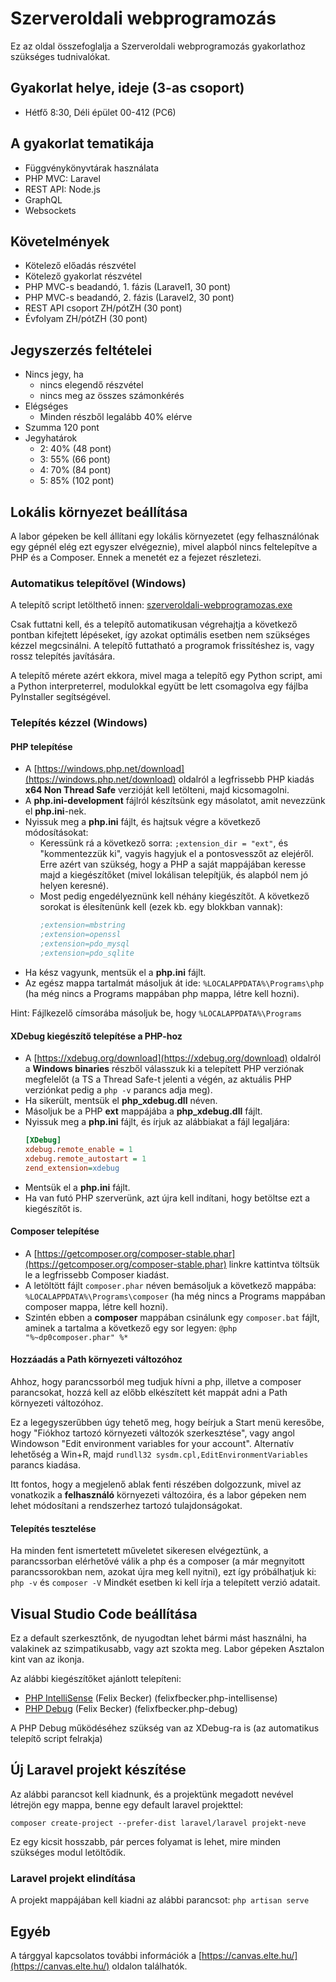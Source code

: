 
# Szerveroldali webprogramozás

Ez az oldal összefoglalja a Szerveroldali webprogramozás gyakorlathoz szükséges tudnivalókat.

## Gyakorlat helye, ideje (3-as csoport)
- Hétfő 8:30, Déli épület 00-412 (PC6)

## A gyakorlat tematikája

- Függvénykönyvtárak használata
- PHP MVC: Laravel
- REST API: Node.js
- GraphQL
- Websockets

## Követelmények
- Kötelező előadás részvétel
- Kötelező gyakorlat részvétel
- PHP MVC-s beadandó, 1. fázis (Laravel1, 30 pont)
- PHP MVC-s beadandó, 2. fázis (Laravel2, 30 pont)
- REST API csoport ZH/pótZH (30 pont)
- Évfolyam ZH/pótZH (30 pont)

## Jegyszerzés feltételei
- Nincs jegy, ha
  - nincs elegendő részvétel
  - nincs meg az összes számonkérés
- Elégséges
  - Minden részből legalább 40% elérve
- Szumma 120 pont
- Jegyhatárok
  - 2: 40% (48 pont)
  - 3: 55% (66 pont)
  - 4: 70% (84 pont)
  - 5: 85% (102 pont)

## Lokális környezet beállítása

A labor gépeken be kell állítani egy lokális környezetet (egy felhasználónak egy gépnél elég ezt egyszer elvégeznie), mivel alapból nincs feltelepítve a PHP és a Composer. Ennek a menetét ez a fejezet részletezi.

### Automatikus telepítővel (Windows)

A telepítő script letölthető innen: [szerveroldali-webprogramozas.exe](https://github.com/totadavid95/elte/blob/master/SzerveroldaliWebprogramozas/Installer/szerveroldali-webprogramozas.exe?raw=true)

Csak futtatni kell, és a telepítő automatikusan végrehajtja a következő pontban kifejtett lépéseket, így azokat optimális esetben nem szükséges kézzel megcsinálni. A telepítő futtatható a programok frissítéshez is, vagy rossz telepítés javítására.

A telepítő mérete azért ekkora, mivel maga a telepítő egy Python script, ami a Python interpreterrel, modulokkal együtt be lett csomagolva egy fájlba PyInstaller segítségével.

### Telepítés kézzel (Windows)

#### PHP telepítése
- A [https://windows.php.net/download](https://windows.php.net/download) oldalról a legfrissebb PHP kiadás __x64 Non Thread Safe__ verzióját kell letölteni, majd kicsomagolni.
- A __php.ini-development__ fájlról készítsünk egy másolatot, amit nevezzünk el __php.ini__-nek.
- Nyissuk meg a __php.ini__ fájlt, és hajtsuk végre a következő módosításokat:
  - Keressünk rá a következő sorra:  `;extension_dir = "ext"`, és "kommentezzük ki", vagyis hagyjuk el a pontosvesszőt az elejéről. Erre azért van szükség, hogy a PHP a saját mappájában keresse majd a kiegészítőket (mivel lokálisan telepítjük, és alapból nem jó helyen keresné).
  - Most pedig engedélyeznünk kell néhány kiegészítőt. A következő sorokat is élesítenünk kell (ezek kb. egy blokkban vannak):
     ```ini
    ;extension=mbstring
    ;extension=openssl
    ;extension=pdo_mysql
    ;extension=pdo_sqlite
    ```
- Ha kész vagyunk, mentsük el a __php.ini__ fájlt.
- Az egész mappa tartalmát másoljuk át ide: 
  `%LOCALAPPDATA%\Programs\php` (ha még nincs a Programs mappában php mappa, létre kell hozni).

Hint: Fájlkezelő címsorába másoljuk be, hogy `%LOCALAPPDATA%\Programs`

#### XDebug kiegészítő telepítése a PHP-hoz
- A [https://xdebug.org/download](https://xdebug.org/download) oldalról a __Windows binaries__ részből válasszuk ki a telepített PHP verziónak megfelelőt (a TS a Thread Safe-t jelenti a végén, az aktuális PHP verziónkat pedig a `php -v` parancs adja meg).
- Ha sikerült, mentsük el __php_xdebug.dll__ néven.
- Másoljuk be a PHP __ext__ mappájába a __php_xdebug.dll__ fájlt.
- Nyissuk meg a __php.ini__ fájlt, és írjuk az alábbiakat a fájl legaljára:
  ```ini
  [XDebug]
  xdebug.remote_enable = 1
  xdebug.remote_autostart = 1
  zend_extension=xdebug
  ```
- Mentsük el a __php.ini__ fájlt.
- Ha van futó PHP szerverünk, azt újra kell indítani, hogy betöltse ezt a kiegészítőt is.

#### Composer telepítése
- A [https://getcomposer.org/composer-stable.phar](https://getcomposer.org/composer-stable.phar) linkre kattintva töltsük le a legfrissebb Composer kiadást.
- A letöltött fájlt `composer.phar` néven bemásoljuk a következő mappába: `%LOCALAPPDATA%\Programs\composer` (ha még nincs a Programs mappában composer mappa, létre kell hozni).
- Szintén ebben a __composer__ mappában csinálunk egy `composer.bat` fájlt, aminek a tartalma a következő egy sor legyen: 
 `@php "%~dp0composer.phar" %*`

#### Hozzáadás a Path környezeti változóhoz
Ahhoz, hogy parancssorból meg tudjuk hívni a php, illetve a composer parancsokat, hozzá kell az előbb elkészített két mappát adni a Path környezeti változóhoz.

Ez a legegyszerűbben úgy tehető meg, hogy beírjuk a Start menü keresőbe, hogy "Fiókhoz tartozó környezeti változók szerkesztése", vagy angol Windowson "Edit environment variables for your account". Alternatív lehetőség a Win+R, majd `rundll32 sysdm.cpl,EditEnvironmentVariables` parancs kiadása.

Itt fontos, hogy a megjelenő ablak fenti részében dolgozzunk, mivel az vonatkozik a __felhasználó__ környezeti változóira, és a labor gépeken nem lehet módosítani a rendszerhez tartozó tulajdonságokat.

#### Telepítés tesztelése
Ha minden fent ismertetett műveletet sikeresen elvégeztünk, a parancssorban elérhetővé válik a php és a composer (a már megnyitott parancssorokban nem, azokat újra meg kell nyitni), ezt így próbálhatjuk ki:
`php -v` és `composer -V`
Mindkét esetben ki kell írja a telepített verzió adatait.

## Visual Studio Code beállítása

Ez a default szerkesztőnk, de nyugodtan lehet bármi mást használni, ha valakinek az szimpatikusabb, vagy azt szokta meg. Labor gépeken Asztalon kint van az ikonja.

 Az alábbi kiegészítőket ajánlott telepíteni:
- [PHP IntelliSense](https://marketplace.visualstudio.com/items?itemName=felixfbecker.php-intellisense) (Felix Becker) (felixfbecker.php-intellisense)
- [PHP Debug](https://marketplace.visualstudio.com/items?itemName=felixfbecker.php-debug) (Felix Becker) (felixfbecker.php-debug)

A PHP Debug működéséhez szükség van az XDebug-ra is (az automatikus telepítő script felrakja)

## Új Laravel projekt készítése

Az alábbi parancsot kell kiadnunk, és a projektünk megadott nevével létrejön egy mappa, benne egy default laravel projekttel:

`composer create-project --prefer-dist laravel/laravel projekt-neve`

Ez egy kicsit hosszabb, pár perces folyamat is lehet, mire minden szükséges modul letöltődik.

### Laravel projekt elindítása
A projekt mappájában kell kiadni az alábbi parancsot:
`php artisan serve`

## Egyéb

A tárggyal kapcsolatos további információk a [https://canvas.elte.hu/](https://canvas.elte.hu/) oldalon találhatók.
